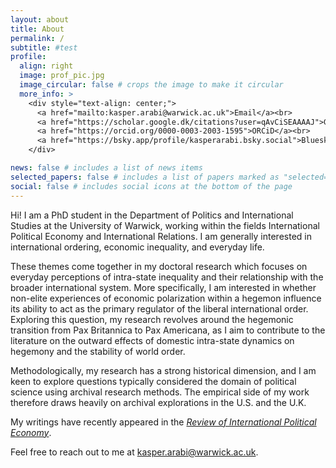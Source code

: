 ```yaml
---
layout: about
title: About
permalink: /
subtitle: #test
profile:
  align: right
  image: prof_pic.jpg
  image_circular: false # crops the image to make it circular
  more_info: >
    <div style="text-align: center;">
      <a href="mailto:kasper.arabi@warwick.ac.uk">Email</a><br>
      <a href="https://scholar.google.dk/citations?user=qAvCiSEAAAAJ">Google Scholar</a><br>
      <a href="https://orcid.org/0000-0003-2003-1595">ORCiD</a><br>
      <a href="https://bsky.app/profile/kasperarabi.bsky.social">Bluesky</a>
    </div>

news: false # includes a list of news items
selected_papers: false # includes a list of papers marked as "selected={true}"
social: false # includes social icons at the bottom of the page
---
```


Hi! I am a PhD student in the Department of Politics and International Studies at the University of Warwick, working within the fields International Political Economy and International Relations. I am generally interested in international ordering, economic inequality, and everyday life.

These themes come together in my doctoral research which focuses on everyday perceptions of intra-state inequality and their relationship with the broader international system. More specifically, I am interested in whether non-elite experiences of economic polarization within a hegemon influence its ability to act as the primary regulator of the liberal international order. Exploring this question, my research revolves around the hegemonic transition from Pax Britannica to Pax Americana, as I aim to contribute to the literature on the outward effects of domestic intra-state dynamics on hegemony and the stability of world order.

Methodologically, my research has a strong historical dimension, and I am keen to explore questions typically considered the domain of political science using archival research methods. The empirical side of my work therefore draws heavily on archival explorations in the U.S. and the U.K.

My writings have recently appeared in the <a href="https://doi.org/10.1080/09692290.2024.2401432" class="blue-color" style="font-style: italic;">Review of International Political Economy</a>.

Feel free to reach out to me at [kasper.arabi@warwick.ac.uk](mailto:kasper.arabi@warwick.ac.uk).